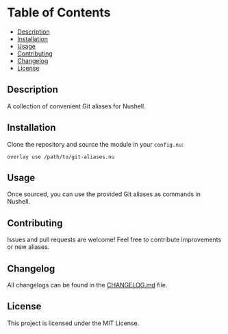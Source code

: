 # Table of Contents

- [Description](#description)
- [Installation](#installation)
- [Usage](#usage)
- [Contributing](#contributing)
- [Changelog](#changelog)
- [License](#license)

## Description

A collection of convenient Git aliases for Nushell.

## Installation

Clone the repository and source the module in your `config.nu`:

```nu
overlay use /path/to/git-aliases.nu
```

## Usage

Once sourced, you can use the provided Git aliases as commands in Nushell.

## Contributing

Issues and pull requests are welcome!
Feel free to contribute improvements or new aliases.

## Changelog

All changelogs can be found in the [CHANGELOG.md](./CHANGELOG.md) file.

## License

This project is licensed under the MIT License.
